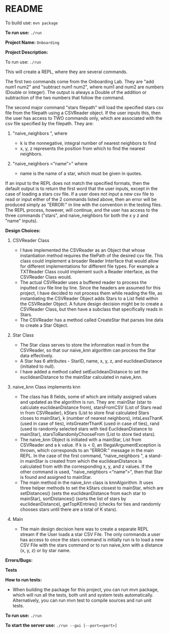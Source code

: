 # README
To build use:
`mvn package`

**To run use:**
`./run`

**Project Name:**
`Onboarding`

**Project Description:**

To run use:
`./run`

This will create a REPL, where they are several commands.

The first two commands come from the Onboarding Lab. They are "add num1 num2" and "subtract num1 num2", where
num1 and num2 are numbers (Double or Integer). The output is always a Double of the addition or subtraction of 
the two numbers that follow the command. 

The second major command "stars filepath" will load the specified stars csv file from the filepath using a CSVReader 
object. If the user inputs this, then the user has access to TWO commands only, which are associated with the 
csv file specified by the filepath. They are:

1. "naive_neighbors <k> <x> <y> <z>", where
    - k is the nonnegative, integral number of nearest neighbors to find
    - x, y, z represents the position from which to find the nearest neighbors.
    
2. "naive_neighbors <k> <“name”>" where 
   - name is the name of a star, which must be given in quotes.

If an input to the REPL does not match the specified formats, then the default output is to return the first
word that the user inputs, except in the case of loading a stars csv file. If a user does not input a new csv file to
read or input either of the 2 commands listed above, then an error will be produced simply as "ERROR:" in line
with the convention in the testing files. The REPL process, however, will continue, and the user has access to the three
commands ("stars", and naive_neighbors for both the x y z and "name" inputs).

**Design Choices:**
1. CSVReader Class
    * I have implemented the CSVReader as an Object that whose instantiation method requires the filePath of the 
      desired csv file. This class could implement a broader Reader Interface that would allow for different
      implementations for different file types. For example a TXTReader Class could implement such a Reader interface,
      as the CSVReader Class would.
    * The actual CSVReader uses a buffered reader to process the inputted csv file line by line. Since the headers are 
      assumed for this project, I have decided to not process them while reading the file, as instantiating the 
      CSVReader Object adds Stars to a List<Star> field within the CSVReader Object. A future design decision
      might be to create a CSVReader Class, but then have a subclass that specifically reads in Stars.
    * The CSVReader has a method called CreateStar that parses line data to create a Star Object.
    
2. Star Class
    * The Star class serves to store the information read in from the CSVReader, so that our naive_knn algorithm can 
      process the Star data effectively.
    * A Star has 6 attributes - StarID, name, x, y, z, and euclideanDistance (initiated to null). 
    * I have added a method called setEuclideanDistance to set the euclideanDistance to the mainStar calculated 
      in naive_knn.
      
3. naive_knn Class implements knn
    * The class has 8 fields, some of which are initially assigned values and updated as the algorithm is run. They 
      are: mainStar (star to calculate euclideanDistance from), starsFromCSV (List of Stars read in from CSVReader), 
      kStars (List to store final calculated Stars closes to mainStar), k (number of nearest neighbors), 
      intsLessThanK (used in case of ties), intsGreaterThanK (used in case of ties), rand (used to randomly
      selected stars with tied EuclideanDistance to mainStar), starsToRandomlyChooseFrom (List to store tied
      stars).
    * The naive_knn Object is initiated with a mainStar, List<Star> from CSVReader and a k value. If k is < 0, an 
      IllegalArgumentException is thrown, which corresponds to an "ERROR:" message in the main REPL. In the case of the
      first command, "naive_neighbors <k> <x> <y> <z>", a stand-in mainStar is created from which the 
      euclideanDistance is calculated from with the corresponding x, y, and z values. If the other command is used,
      "naive_neighbors <k> <“name”>", then that Star is found and assigned to mainStar.
    * The main method in the naive_knn class is knnAlgorithm. It uses three helper methods to set the kStars closest 
      to mainStar, which are setDistances() (sets the euclideanDistance from each star to mainStar), 
      sortDistances() (sorts the list of stars by euclideanDistance), getTopKEntries() (checks for ties and 
      randomly chooses stars until there are a total of K stars). 

4. Main
    * The main design decision here was to create a separate REPL stream if the User loads a star CSV File. 
      The only commands a user has access to once the stars command is initially run is to load a new CSV File
      with the stars command or to run naive_knn with a distance (x, y, z) or by star name.

**Errors/Bugs:**

**Tests**

**How to run tests:**

* When building the package for this project, you can run mvn package, which will run all the tests, both unit 
  and system tests automatically. Alternatively, you can run mvn test to compile sources and run unit tests.
  
**To run use:**
`./run`

**To start the server use:**
`./run --gui [--port=<port>]`